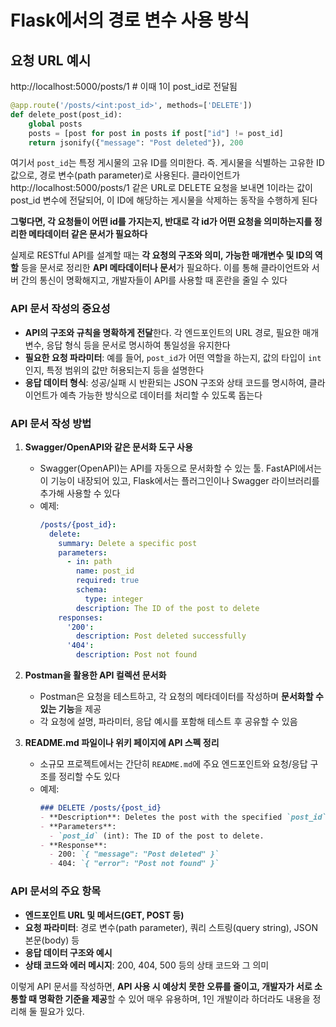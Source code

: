 # Flask에서의 경로 변수 사용 방식

## 요청 URL 예시
http://localhost:5000/posts/1  # 이때 1이 post_id로 전달됨

```python
@app.route('/posts/<int:post_id>', methods=['DELETE'])
def delete_post(post_id):
    global posts
    posts = [post for post in posts if post["id"] != post_id]
    return jsonify({"message": "Post deleted"}), 200
```
여기서 `post_id`는 특정 게시물의 고유 ID를 의미한다. 즉. 게시물을 식별하는 고유한 ID 값으로, 경로 변수(path parameter)로 사용된다.
클라이언트가 http://localhost:5000/posts/1 같은 URL로 DELETE 요청을 보내면 1이라는 값이 post_id 변수에 전달되어, 이 ID에 해당하는 게시물을 삭제하는 동작을 수행하게 된다

**그렇다면, 각 요청들이 어떤 id를 가지는지, 반대로 각 id가 어떤 요청을 의미하는지를 정리한 메타데이터 같은 문서가 필요하다**

실제로 RESTful API를 설계할 때는 **각 요청의 구조와 의미, 가능한 매개변수 및 ID의 역할** 등을 문서로 정리한 **API 메타데이터나 문서**가 필요하다. 이를 통해 클라이언트와 서버 간의 통신이 명확해지고, 개발자들이 API를 사용할 때 혼란을 줄일 수 있다

### API 문서 작성의 중요성
- **API의 구조와 규칙을 명확하게 전달**한다. 각 엔드포인트의 URL 경로, 필요한 매개변수, 응답 형식 등을 문서로 명시하여 통일성을 유지한다
- **필요한 요청 파라미터**: 예를 들어, `post_id`가 어떤 역할을 하는지, 값의 타입이 `int`인지, 특정 범위의 값만 허용되는지 등을 설명한다
- **응답 데이터 형식**: 성공/실패 시 반환되는 JSON 구조와 상태 코드를 명시하여, 클라이언트가 예측 가능한 방식으로 데이터를 처리할 수 있도록 돕는다

### API 문서 작성 방법

1. **Swagger/OpenAPI와 같은 문서화 도구 사용**
   - Swagger(OpenAPI)는 API를 자동으로 문서화할 수 있는 툴. FastAPI에서는 이 기능이 내장되어 있고, Flask에서는 플러그인이나 Swagger 라이브러리를 추가해 사용할 수 있다
   - 예제:
     ```yaml
     /posts/{post_id}:
       delete:
         summary: Delete a specific post
         parameters:
           - in: path
             name: post_id
             required: true
             schema:
               type: integer
             description: The ID of the post to delete
         responses:
           '200':
             description: Post deleted successfully
           '404':
             description: Post not found
     ```

2. **Postman을 활용한 API 컬렉션 문서화**
   - Postman은 요청을 테스트하고, 각 요청의 메타데이터를 작성하며 **문서화할 수 있는 기능**을 제공
   - 각 요청에 설명, 파라미터, 응답 예시를 포함해 테스트 후 공유할 수 있음

3. **README.md 파일이나 위키 페이지에 API 스펙 정리**
   - 소규모 프로젝트에서는 간단히 `README.md`에 주요 엔드포인트와 요청/응답 구조를 정리할 수도 있다
   - 예제:
     ```markdown
     ### DELETE /posts/{post_id}
     - **Description**: Deletes the post with the specified `post_id`.
     - **Parameters**:
       - `post_id` (int): The ID of the post to delete.
     - **Response**:
       - 200: `{ "message": "Post deleted" }`
       - 404: `{ "error": "Post not found" }`
     ```

### API 문서의 주요 항목
- **엔드포인트 URL 및 메서드(GET, POST 등)**
- **요청 파라미터**: 경로 변수(path parameter), 쿼리 스트링(query string), JSON 본문(body) 등
- **응답 데이터 구조와 예시**
- **상태 코드와 에러 메시지**: 200, 404, 500 등의 상태 코드와 그 의미

이렇게 API 문서를 작성하면, **API 사용 시 예상치 못한 오류를 줄이고, 개발자가 서로 소통할 때 명확한 기준을 제공**할 수 있어 매우 유용하며, 1인 개발이라 하더라도 내용을 정리해 둘 필요가 있다.